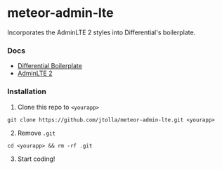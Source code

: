 # meteor-admin-lte

Incorporates the AdminLTE 2 styles into Differential's boilerplate.


### Docs
* [Differential Boilerplate](https://github.com/Differential/meteor-boilerplate)
* [AdminLTE 2](http://almsaeedstudio.com/themes/AdminLTE/documentation/index.html)

### Installation

1. Clone this repo to `<yourapp>`

  `git clone https://github.com/jtolla/meteor-admin-lte.git <yourapp>`

2. Remove `.git`

  `cd <yourapp> && rm -rf .git`

3. Start coding!

